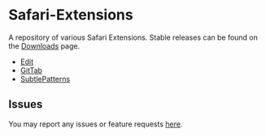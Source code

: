 Safari-Extensions
=================

A repository of various Safari Extensions. Stable releases can be found on the [Downloads](https://github.com/mattrajca/Safari-Extensions/downloads) page.

* [Edit](https://github.com/mattrajca/Safari-Extensions/tree/master/Edit)
* [GitTab](https://github.com/mattrajca/Safari-Extensions/tree/master/GitTab)
* [SubtlePatterns](https://github.com/mattrajca/Safari-Extensions/tree/master/SubtlePatterns)

Issues
------

You may report any issues or feature requests [here](https://github.com/mattrajca/Safari-Extensions/issues).
